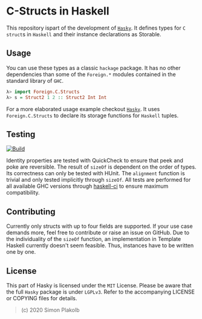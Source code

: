 # C-Structs in Haskell

This repository ispart of the development of [```Hasky```](https://github.com/pinselimo/Hasky/). It defines types for ```C``` ```struct```s in ```Haskell``` and their instance declarations as Storable.

## Usage

You can use these types as a classic ```hackage``` package. It has no other dependencies than some of the ```Foreign.*``` modules contained in the standard library of ```GHC```.

~~~haskell
λ> import Foreign.C.Structs
λ> s = Struct2 1 2 :: Struct2 Int Int
~~~

For a more elaborated usage example checkout [```Hasky```](https://github.com/pinselimo/Hasky/hasky/haskell/res/HaskyTuple.hs/). It uses ```Foreign.C.Structs``` to declare its storage functions for ```Haskell``` tuples.

## Testing

[![Build](https://img.shields.io/travis/pinselimo/cstructs-in-haskell.svg)](https://travis-ci.org/pinselimo/cstructs-in-haskell)

Identity properties are tested with QuickCheck to ensure that peek and poke are reversible. The result of ```sizeOf``` is dependent on the order of types. Its correctness can only be tested with HUnit. The ```alignment``` function is trivial and only tested implicitly through ```sizeOf```.
All tests are performed for all available GHC versions through [haskell-ci](https://github.com/haskell-CI/haskell-ci) to ensure maximum compatibility.

## Contributing

Currently only structs with up to four fields are supported. If your use case demands more, feel free to contribute or raise an issue on GitHub. Due to the individuality of the ```sizeOf``` function, an implementation in Template Haskell currently doesn't seem feasible. Thus, instances have to be written one by one.

## License

This part of Hasky is licensed under the ```MIT``` License. Please be aware that the full ```Hasky``` package is under ```LGPLv3```. Refer to the accompanying LICENSE or COPYING files for details.

> (c) 2020 Simon Plakolb

